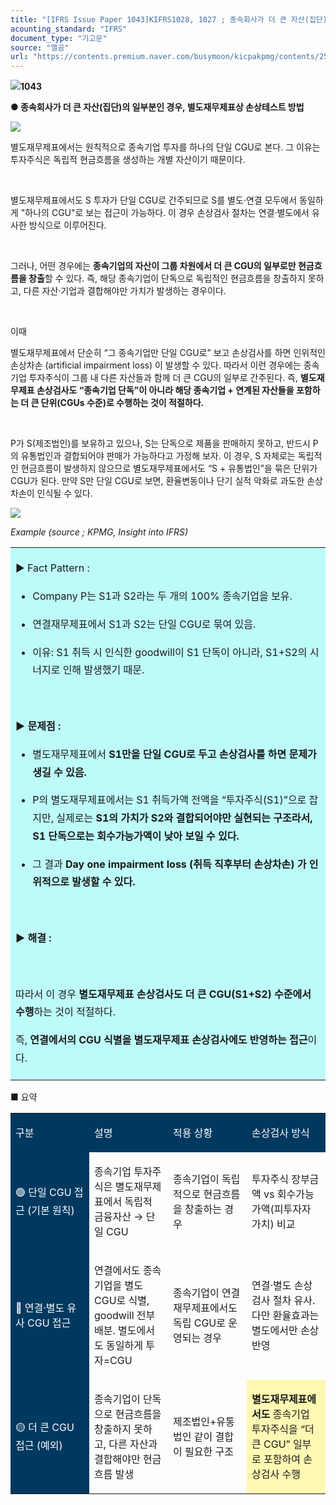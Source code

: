 ```yaml
---
title: "[IFRS Issue Paper 1043]KIFRS1028, 1027 ; 종속회사가 더 큰 자산(집단)의 일부분인 경우, 별도재무제표상 손상테스트 방법"
acounting_standard: "IFRS"
document_type: "기고문"
source: "엘곰"
url: "https://contents.premium.naver.com/busymoon/kicpakpmg/contents/250819134945620mv"
---
```

![](https://n2.news.naver.com/l.gif?type=content)**1043**

**● 종속회사가 더 큰 자산(집단)의 일부분인 경우, 별도재무제표상 손상테스트 방법**

![](https://scs-phinf.pstatic.net/MjAyNTA4MTlfMjQ1/MDAxNzU1NTc4NzkyMzA5.qqP6xArzSx5B5hKhyg6aLQdD3to16F31E_wkne25hoYg.1L8N4KrmBDOGIGcaj12zr1eTQUUXXgG5Bm1oAgfOsTYg.PNG/image.png?type=w800)

별도재무제표에서는 원칙적으로 종속기업 투자를 하나의 단일 CGU로 본다. 그 이유는 투자주식은 독립적 현금흐름을 생성하는 개별 자산이기 때문이다.

​

별도재무제표에서도 S 투자가 단일 CGU로 간주되므로 S를 별도·연결 모두에서 동일하게 "하나의 CGU"로 보는 접근이 가능하다. 이 경우 손상검사 절차는 연결·별도에서 유사한 방식으로 이루어진다.

​

그러나, 어떤 경우에는 **종속기업의 자산이 그룹 차원에서 더 큰 CGU의 일부로만 현금흐름을 창출**할 수 있다. 즉, 해당 종속기업이 단독으로 독립적인 현금흐름을 창출하지 못하고, 다른 자산·기업과 결합해야만 가치가 발생하는 경우이다.

​

이때

별도재무제표에서 단순히 “그 종속기업만 단일 CGU로” 보고 손상검사를 하면 인위적인 손상차손 (artificial impairment loss) 이 발생할 수 있다. 따라서 이런 경우에는 종속기업 투자주식이 그룹 내 다른 자산들과 함께 더 큰 CGU의 일부로 간주된다. 즉, **별도재무제표 손상검사도 “종속기업 단독”이 아니라 해당 종속기업 + 연계된 자산들을 포함하는 더 큰 단위(CGUs 수준)로 수행하는 것이 적절하다.**

**​**

P가 S(제조법인)를 보유하고 있으나, S는 단독으로 제품을 판매하지 못하고, 반드시 P의 유통법인과 결합되어야 판매가 가능하다고 가정해 보자. 이 경우, S 자체로는 독립적인 현금흐름이 발생하지 않으므로 별도재무제표에서도 “S + 유통법인”을 묶은 단위가 CGU가 된다. 만약 S만 단일 CGU로 보면, 환율변동이나 단기 실적 악화로 과도한 손상차손이 인식될 수 있다.

![](https://scs-phinf.pstatic.net/MjAyNTA4MTlfMTAg/MDAxNzU1NTc4MzEzOTc2.7UpA6SVrDY4DAUYvP1JCQAFpxtu1fyFyv9CCu_UA0ecg.XE5t49ZhmIurbiTKGC6r_gdUKTBJx_00n1C0Nn-m2x4g.PNG/image.png?type=w800)

*Example (source ; KPMG, Insight into IFRS)*

<table style=""><tbody><tr><td colspan="3" rowspan="1" style="width: 100.0%; height: 129.0px;  background-color: #bdfbfa;"><div><p style="line-height:1.8;"><span style="">▶ Fact Pattern :</span></p><ul><li><p style="line-height:1.8;"><span style="">Company P는 S1과 S2라는 두 개의 100% 종속기업을 보유.</span></p></li><li><p style="line-height:1.8;"><span style="">연결재무제표에서 S1과 S2는 </span><span style="">단일 CGU</span><span style="">로 묶여 있음.</span></p></li><li><p style="line-height:1.8;"><span style="">이유: S1 취득 시 인식한 goodwill이 S1 단독이 아니라, S1+S2의 시너지로 인해 발생했기 때문.</span></p></li></ul><p style="line-height:1.8;"><span style="">​</span></p><p style="line-height:1.8;"><span style=""><b>▶ 문제점 :</b></span><span style=""></span></p><ul><li><p style="line-height:1.8;"><span style="">별도재무제표에서</span><span style=""><b> S1만을 단일 CGU로 두고 손상검사를 하면 문제가 생길 수 있음.</b></span></p></li><li><p style="line-height:1.8;"><span style="">P의 별도재무제표에서는 S1 취득가액 전액을 “투자주식(S1)”으로 잡지만, 실제로는 </span><span style=""><b>S1의 가치가 S2와 결합되어야만 실현되는 구조라서, S1 단독으로는 회수가능가액이 낮아 보일 수 있다.</b></span></p></li><li><p style="line-height:1.8;"><span style="">그 결과 </span><span style=""><b>Day one impairment loss (취득 직후부터 손상차손) 가 인위적으로 발생할 수 있다.</b></span></p></li></ul><p style="line-height:1.8;"><span style=""><b>​</b></span></p><p style="line-height:1.8;"><span style=""><b>▶ 해결 :</b></span></p><p style="line-height:1.8;"><span style="">​</span></p><p style="line-height:1.8;"><span style="">따라서 이 경우 </span><span style=""><b>별도재무제표 손상검사도 더 큰 CGU(S1+S2) 수준에서 수행</b></span><span style="">하는 것이 적절하다.</span></p><p style="line-height:1.8;"><span style="">즉, </span><span style=""><b>연결에서의 CGU 식별을 별도재무제표 손상검사에도 반영하는 접근</b></span><span style="">이다.</span></p></div></td></tr></tbody></table>

■ 요약

<table style=""><tbody><tr><td colspan="1" rowspan="1" style="width: 25.0%; height: 40.0px;  background-color: #003960;"><div><p style=""><span style="color:#ffffff;">구분</span></p></div></td><td colspan="1" rowspan="1" style="width: 25.0%; height: 40.0px;  background-color: #003960;"><div><p style=""><span style="color:#ffffff;">설명</span></p></div></td><td colspan="1" rowspan="1" style="width: 25.0%; height: 40.0px;  background-color: #003960;"><div><p style=""><span style="color:#ffffff;">적용 상황</span></p></div></td><td colspan="1" rowspan="1" style="width: 25.0%; height: 40.0px;  background-color: #003960;"><div><p style=""><span style="color:#ffffff;">손상검사 방식</span></p></div></td></tr><tr><td colspan="1" rowspan="1" style="width: 25.0%; height: 40.0px;  background-color: #003960;"><div><p style=""><span style="color:#ffffff;">🟢 단일 CGU 접근 (기본 원칙)</span></p></div></td><td colspan="1" rowspan="1" style="width: 25.0%; height: 40.0px;  "><div><p style=""><span style="">종속기업 투자주식은 별도재무제표에서 독립적 금융자산 → 단일 CGU</span></p></div></td><td colspan="1" rowspan="1" style="width: 25.0%; height: 40.0px;  "><div><p style=""><span style="">종속기업이 독립적으로 현금흐름을 창출하는 경우</span></p></div></td><td colspan="1" rowspan="1" style="width: 25.0%; height: 40.0px;  "><div><p style=""><span style="">투자주식 장부금액 vs 회수가능가액(피투자자 가치) 비교</span></p></div></td></tr><tr><td colspan="1" rowspan="1" style="width: 25.0%; height: 40.0px;  background-color: #003960;"><div><p style=""><span style="color:#ffffff;">🔵 연결·별도 유사 CGU 접근</span></p></div></td><td colspan="1" rowspan="1" style="width: 25.0%; height: 40.0px;  "><div><p style=""><span style="">연결에서도 종속기업을 별도 CGU로 식별, goodwill 전부 배분. 별도에서도 동일하게 투자=CGU</span></p></div></td><td colspan="1" rowspan="1" style="width: 25.0%; height: 40.0px;  "><div><p style=""><span style="">종속기업이 연결재무제표에서도 독립 CGU로 운영되는 경우</span></p></div></td><td colspan="1" rowspan="1" style="width: 25.0%; height: 40.0px;  "><div><p style=""><span style="">연결·별도 손상검사 절차 유사. 다만 환율효과는 별도에서만 손상 반영</span></p></div></td></tr><tr><td colspan="1" rowspan="1" style="width: 25.0%; height: 40.0px;  background-color: #003960;"><div><p style=""><span style="color:#ffffff;">🟡 더 큰 CGU 접근 (예외)</span></p></div></td><td colspan="1" rowspan="1" style="width: 25.0%; height: 40.0px;  "><div><p style=""><span style="">종속기업이 단독으로 현금흐름을 창출하지 못하고, 다른 자산과 결합해야만 현금흐름 발생</span></p></div></td><td colspan="1" rowspan="1" style="width: 25.0%; height: 40.0px;  "><div><p style=""><span style="">제조법인+유통법인 같이 결합이 필요한 구조</span></p></div></td><td colspan="1" rowspan="1" style="width: 25.0%; height: 40.0px;  background-color: #fff8b2;"><div><p style=""><span style="background-color:#fff8b2;"><b>별도재무제표에서도 </b></span><span style="background-color:#fff8b2;">종속기업 투자주식을 “더 큰 CGU” 일부로 포함하여 손상검사 수행</span></p></div></td></tr></tbody></table>